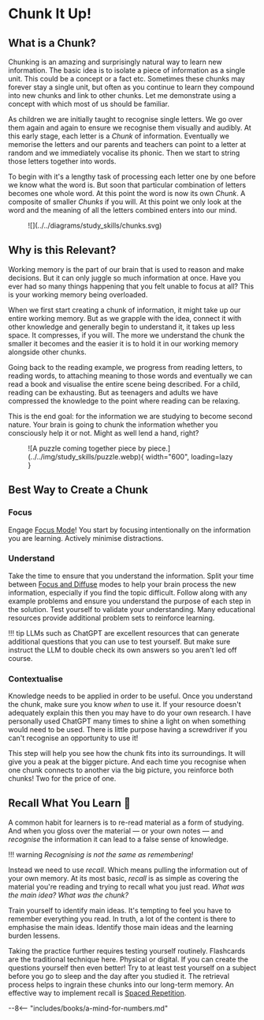 # Chunk It Up!

## What is a Chunk?
Chunking is an amazing and surprisingly natural way to learn new information. The basic idea is to isolate a piece of information as a single unit. This could be a concept or a fact etc. Sometimes these chunks may forever stay a single unit, but often as you continue to learn they compound into new chunks and link to other chunks. Let me demonstrate using a concept with which most of us should be familiar.

As children we are initially taught to recognise single letters. We go over them again and again to ensure we recognise them visually and audibly. At this early stage, each letter is a _Chunk_ of information. Eventually we memorise the letters and our parents and teachers can point to a letter at random and we immediately vocalise its phonic. Then we start to string those letters together into words.

To begin with it's a lengthy task of processing each letter one by one before we know what the word is. But soon that particular combination of letters becomes one whole word. At this point the word is now its own _Chunk_. A composite of smaller _Chunks_ if you will. At this point we only look at the word and the meaning of all the letters combined enters into our mind.

<figure markdown="span">
  ![](../../diagrams/study_skills/chunks.svg)
</figure>

## Why is this Relevant?
Working memory is the part of our brain that is used to reason and make decisions. But it can only juggle so much information at once. Have you ever had so many things happening that you felt unable to focus at all? This is your working memory being overloaded.

When we first start creating a chunk of information, it might take up our entire working memory. But as we grapple with the idea, connect it with other knowledge and generally begin to understand it, it takes up less space. It compresses, if you will. The more we understand the chunk the smaller it becomes and the easier it is to hold it in our working memory alongside other chunks.

Going back to the reading example, we progress from reading letters, to reading words, to attaching meaning to those words and eventually we can read a book and visualise the entire scene being described. For a child, reading can be exhausting. But as teenagers and adults we have compressed the knowledge to the point where reading can be relaxing.

This is the end goal: for the information we are studying to become second nature. Your brain is going to chunk the information whether you consciously help it or not. Might as well lend a hand, right?

<figure markdown="span">
  ![A puzzle coming together piece by piece.](../../img/study_skills/puzzle.webp){ width="600", loading=lazy }
</figure>


## Best Way to Create a Chunk
### Focus
Engage [Focus Mode](./focused-and-diffuse.md#focused)! You start by focusing intentionally on the information you are learning. Actively minimise distractions.

### Understand
Take the time to ensure that you understand the information. Split your time between [Focus and Diffuse](./focused-and-diffuse.md#combine-the-two) modes to help your brain process the new information, especially if you find the topic difficult. Follow along with any example problems and ensure you understand the purpose of each step in the solution. Test yourself to validate your understanding. Many educational resources provide additional problem sets to reinforce learning.

!!! tip
    LLMs such as ChatGPT are excellent resources that can generate additional questions that you can use to test yourself. But make sure instruct the LLM to double check its own answers so you aren't led off course.

### Contextualise
Knowledge needs to be applied in order to be useful. Once you understand the chunk, make sure you know _when_ to use it. If your resource doesn't adequately explain this then you may have to do your own research. I have personally used ChatGPT many times to shine a light on when something would need to be used. There is little purpose having a screwdriver if you can't recognise an opportunity to use it!

This step will help you see how the chunk fits into its surroundings. It will give you a peak at the bigger picture. And each time you recognise when one chunk connects to another via the big picture, you reinforce both chunks! Two for the price of one.


## Recall What You Learn :brain:
A common habit for learners is to re-read material as a form of studying. And when you gloss over the material — or your own notes — and _recognise_ the information it can lead to a false sense of knowledge. 

!!! warning
    _Recognising is not the same as remembering!_

Instead we need to use _recall_. Which means pulling the information out of your own memory. At its most basic, _recall_ is as simple as covering the material you're reading and trying to recall what you just read. _What was the main idea? What was the chunk?_

Train yourself to identify main ideas. It's tempting to feel you have to remember everything you read. In truth, a lot of the content is there to emphasise the main ideas. Identify those main ideas and the learning burden lessens.

Taking the practice further requires testing yourself routinely. Flashcards are the traditional technique here. Physical or digital. If you can create the questions yourself then even better! Try to at least test yourself on a subject before you go to sleep and the day after you studied it. The retrieval process helps to ingrain these chunks into our long-term memory. An effective way to implement recall is [Spaced Repetition](./spaced-repetition.md).


--8<-- "includes/books/a-mind-for-numbers.md"